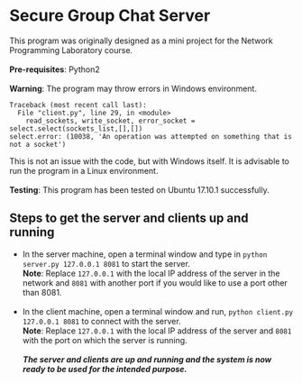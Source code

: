 # Secure Group Chat Server
This program was originally designed as a mini project for the Network Programming Laboratory course. <br /><br />
**Pre-requisites**: Python2<br /><br />
**Warning**: The program may throw errors in Windows environment.
```
Traceback (most recent call last):
  File "client.py", line 29, in <module>
    read_sockets, write_socket, error_socket = select.select(sockets_list,[],[])
select.error: (10038, 'An operation was attempted on something that is not a socket')
```
This is not an issue with the code, but with Windows itself. It is advisable to run the program in a Linux environment.<br /><br />
**Testing**: This program has been tested on Ubuntu 17.10.1 successfully.<br />
## Steps to get the server and clients up and running
- In the server machine, open a terminal window and type in `python server.py 127.0.0.1 8081` to start the server. <br />
**Note**: Replace `127.0.0.1` with the local IP address of the server in the network and `8081` with another port if you would like to use a port other than 8081. <br /><br />
- In the client machine, open a terminal window and run, `python client.py 127.0.0.1 8081` to connect with the server. <br />
**Note**: Replace `127.0.0.1` with the local IP address of the server and `8081` with the port on which the server is running.<br /><br />
_**The server and clients are up and running and the system is now ready to be used for the intended purpose.**_
<br />
